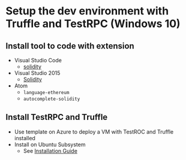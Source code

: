 # Setup the dev environment with Truffle and TestRPC (Windows 10)

## Install tool to code with extension
*   Visual Studio Code
    *   [solidity](https://marketplace.visualstudio.com/items?itemName=JuanBlanco.solidity)
*   Visual Studio 2015
    *   [Solidity](https://marketplace.visualstudio.com/items?itemName=ConsenSys.Solidity)
*   Atom
    *   `language-ethereum`
    *   `autocomplete-solidity`

## Install TestRPC and Truffle
*   Use template on Azure to deploy a VM with TestROC and Truffle installed
*   Install on Ubuntu Subsystem
    *   See [Installation Guide](https://github.com/BlockchainRepos/truffle-testrpc/tree/master/testrpc-setup)